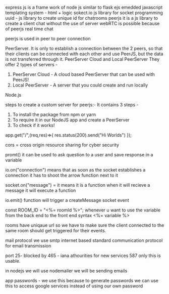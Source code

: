 express js is a frame work of node js similar to flask
ejs emedded javascript templating system - html +  logic
sokect.io js library for socket programming
uuid - js library  to create unique id for chatrooms
peerjs it is a js library to create a client chat without the use of server
webRTC is possible because of peerjs
real time chat

peerjs is used in peer to peer connection

PeerServer. It is only to establish a connection between the 2 peers, so that their clients can be connected with each other and use PeerJS, but the data is not transferred through it.
PeerServer Cloud and Local PeerServer
They offer 2 types of servers - 
1. PeerServer Cloud - A cloud based PeerServer that can be used with PeerJS! 
2. Local PeerServer - A server that you could create and run locally

Node.js

steps to create a custom server for  peerjs:-
It contains 3 steps - 
1. To install the package from npm or yarn 
2. To require it in our NodeJS app and create a PeerServer 
3. To check if it works!


app.get("/",(req,res)=>{
    res.status(200).send("Hi Worlds")
});


cors = cross origin resource sharing
for cyber security

promt() it can be used to ask question to a user and save response in a variable

io.on("connection") means that as soon as the socket establishes a connection it has to shoot the arrow function next to it

socket.on("message") = it means it is a function when it will recieve a message it will execute a function

io.emit() function will trigger a createMessage socket event 

const ROOM_ID = "<%= roomId %>";
whenever u want to use the variable from the back end to the front end syntax <%= variable %>

rooms have uniqaue url so we have to make sure the client connected to the same room should get triggered for their events.

mail protocol we use smtp internet based standard communication protocol for email transmission

port 25- blocked by  465 - iana athourities for new services 
    587 only this is usable.

in nodejs we will use nodemailer we will be sending emails

app passwords - we use this because to generate passwords we can use this to access google services instead of using our own password
<!-- Done -->